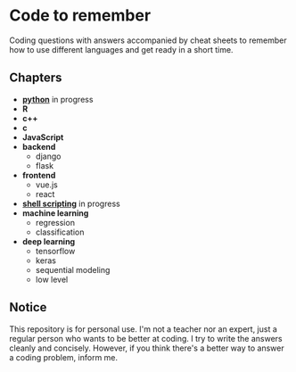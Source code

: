 # Code to remember

Coding questions with answers accompanied by cheat sheets to remember how to use different languages and get ready in a short time.

## Chapters
- **[python](/python)** in progress
- **R**
- **c++**
- **c**
- **JavaScript**
- **backend**
	- django
	- flask
- **frontend**
	- vue.js
	- react
- **[shell scripting](/shell-scripting)** in progress
- **machine learning**
	- regression
	- classification
- **deep learning**
	- tensorflow
	- keras
	- sequential modeling
	- low level

## Notice
This repository is for personal use. I'm not a teacher nor an expert, just a regular person who wants to be better at coding. I try to write the answers cleanly and concisely. However, if you think there's a better way to answer a coding problem, inform me.

